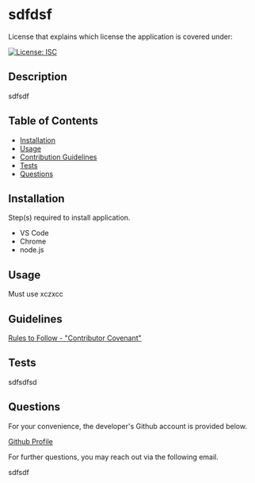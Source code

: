 # sdfdsf

License that explains which license the application is covered under:

[![License: ISC](https://img.shields.io/badge/License-ISC-blue.svg)](https://opensource.org/licenses/ISC)
## Description
sdfsdf

## Table of Contents
- [Installation](#installation)
- [Usage](#usage)
- [Contribution Guidelines](#guidelines)
- [Tests](#tests)
- [Questions](#questions)

## Installation
Step(s) required to install application.
- VS Code
- Chrome
- node.js

## Usage
Must use xczxcc

## Guidelines
[Rules to Follow - "Contributor Covenant"](https://www.contributor-covenant.org/)

## Tests
sdfsdfsd

## Questions
For your convenience, the developer's Github account is provided below.

[Github Profile](https://github.com/sdfsdf)

For further questions, you may reach out via the following email.

sdfsdf
